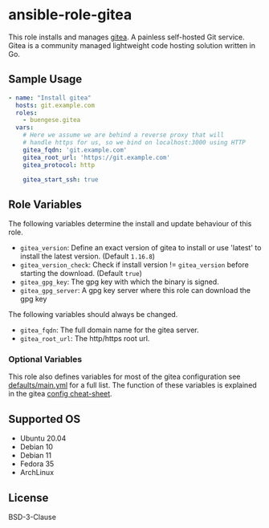 ansible-role-gitea
==================
This role installs and manages [gitea](https://gitea.io). A painless self-hosted Git service.
Gitea is a community managed lightweight code hosting solution written in Go.

Sample Usage
------------
```yaml
- name: "Install gitea"
  hosts: git.example.com
  roles:
    - buengese.gitea
  vars:
    # Here we assume we are behind a reverse proxy that will
    # handle https for us, so we bind on localhost:3000 using HTTP
    gitea_fqdn: 'git.example.com'
    gitea_root_url: 'https://git.example.com'
    gitea_protocol: http

    gitea_start_ssh: true
```


Role Variables
--------------

The following variables determine the install and update behaviour of this role.

* `gitea_version`: Define an exact version of gitea to install or use 'latest' to install the latest version. (Default `1.16.8`)
* `gitea_version_check`: Check if install version != `gitea_version` before starting the download. (Default `true`)
* `gitea_gpg_key`: The gpg key with which the binary is signed.
* `gitea_gpg_server`: A gpg key server where this role can download the gpg key

The following variables should always be changed.

* `gitea_fqdn`: The full domain name for the gitea server.
* `gitea_root_url`: The http/https root url.

### Optional Variables

This role also defines variables for most of the gitea configuration see [defaults/main.yml](defaults/main.yml) for a full list. The function of these variables is explained in the gitea [config cheat-sheet](https://docs.gitea.io/en-us/config-cheat-sheet/).


Supported OS
------------
- Ubuntu 20.04
- Debian 10
- Debian 11
- Fedora 35
- ArchLinux


License
-------

BSD-3-Clause
